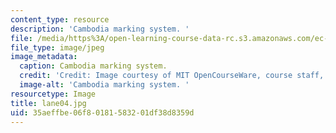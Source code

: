 ```yaml
---
content_type: resource
description: 'Cambodia marking system. '
file: /media/https%3A/open-learning-course-data-rc.s3.amazonaws.com/ec-s06-design-for-demining-spring-2007/35aeffbe06f80181583201df38d8359d_lane04.jpg
file_type: image/jpeg
image_metadata:
  caption: Cambodia marking system.
  credit: 'Credit: Image courtesy of MIT OpenCourseWare, course staff, and students.'
  image-alt: 'Cambodia marking system. '
resourcetype: Image
title: lane04.jpg
uid: 35aeffbe-06f8-0181-5832-01df38d8359d
---
```

